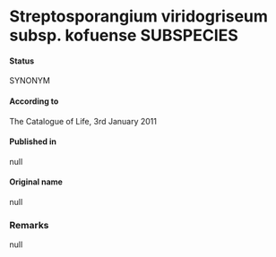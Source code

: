 Streptosporangium viridogriseum subsp. kofuense SUBSPECIES
=======

#### Status
SYNONYM

#### According to
The Catalogue of Life, 3rd January 2011

#### Published in
null

#### Original name
null

### Remarks
null